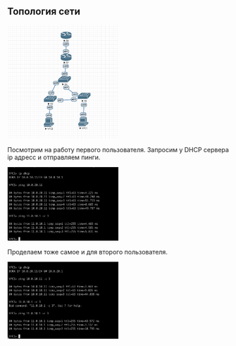## Топология сети

<img src="pics/topol.png" width="50%" height="50%">

Посмотрим на работу первого пользователя. Запросим у DHCP сервера ip адресс и отправляем пинги.

<img src="pics/a3.png" width="50%" height="50%">

Проделаем тоже самое и для второго пользователя. 

<img src="pics/vpc1.png" width="50%" height="50%">
